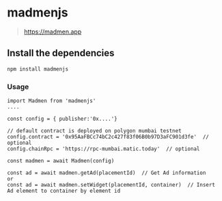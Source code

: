 # madmenjs
> https://madmen.app

## Install the dependencies
```bash
npm install madmenjs
```

### Usage
```
import Madmen from 'madmenjs'
....

const config = { publisher:'0x....'}

// default contract is deployed on polygon mumbai testnet
config.contract = '0x95AaFBCc74bC2c427f83f06B0b97D3aFC901d3fe'  // optional
config.chainRpc = 'https://rpc-mumbai.matic.today'  // optional

const madmen = await Madmen(config)

const ad = await madmen.getAd(placementId)  // Get Ad information
or
const ad = await madmen.setWidget(placementId, container)  // Insert Ad element to container by element id
```


